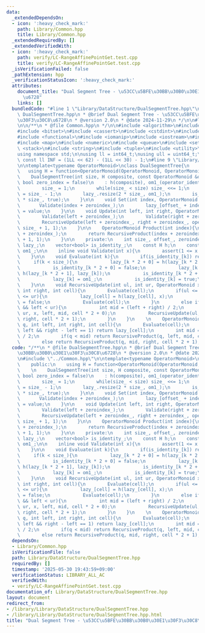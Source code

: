 ```yaml
---
data:
  _extendedDependsOn:
  - icon: ':heavy_check_mark:'
    path: Library/Common.hpp
    title: Library/Common.hpp
  _extendedRequiredBy: []
  _extendedVerifiedWith:
  - icon: ':heavy_check_mark:'
    path: verify/LC-RangeAffinePointGet.test.cpp
    title: verify/LC-RangeAffinePointGet.test.cpp
  _isVerificationFailed: false
  _pathExtension: hpp
  _verificationStatusIcon: ':heavy_check_mark:'
  attributes:
    document_title: "Dual Segment Tree - \u53CC\u5BFE\u30BB\u30B0\u30E1\u30F3\u30C8\
      \u6728"
    links: []
  bundledCode: "#line 1 \"Library/DataStructure/DualSegmentTree.hpp\"\n/**\n * @file\
    \ DualSegmentTree.hpp\n * @brief Dual Segment Tree - \u53CC\u5BFE\u30BB\u30B0\u30E1\
    \u30F3\u30C8\u6728\n * @version 2.0\n * @date 2024-11-29\n */\n\n#line 2 \"Library/Common.hpp\"\
    \n\n/**\n * @file Common.hpp\n */\n\n#include <algorithm>\n#include <array>\n\
    #include <bitset>\n#include <cassert>\n#include <cstdint>\n#include <deque>\n\
    #include <functional>\n#include <iomanip>\n#include <iostream>\n#include <limits>\n\
    #include <map>\n#include <numeric>\n#include <queue>\n#include <set>\n#include\
    \ <stack>\n#include <string>\n#include <tuple>\n#include <utility>\n#include <vector>\n\
    using namespace std;\n\nusing ll = int64_t;\nusing ull = uint64_t;\n\nconstexpr\
    \ const ll INF = (1LL << 62) - (1LL << 30) - 1;\n#line 9 \"Library/DataStructure/DualSegmentTree.hpp\"\
    \n\ntemplate<typename OperatorMonoid>\nclass DualSegmentTree{\n    public:\n \
    \   using H = function<OperatorMonoid(OperatorMonoid, OperatorMonoid)>;\n    \n\
    \    DualSegmentTree(int size, H composite, const OperatorMonoid &operator_identity,\
    \ bool zero_index = false)\n    : h(composite), om1_(operator_identity), zeroindex_(zero_index){\n\
    \        size_ = 1;\n        while(size_ < size) size_ <<= 1;\n        offset_\
    \ = size_ - 1;\n        lazy_.resize(2 * size_, om1_);\n        is_identity_.resize(2\
    \ * size_, true);\n    }\n\n    void Set(int index, OperatorMonoid value){\n \
    \       Validate(index + zeroindex_);\n        lazy_[offset_ + index + zeroindex_]\
    \ = value;\n    }\n\n    void Update(int left, int right, OperatorMonoid operation){\n\
    \        Validate(left + zeroindex_);\n        Validate(right + zeroindex_ - 1);\n\
    \        RecursiveUpdate(left + zeroindex_, right + zeroindex_, operation, 1,\
    \ size_ + 1, 1);\n    }\n\n    OperatorMonoid Product(int index){\n        Validate(index\
    \ + zeroindex_);\n        return RecursiveProduct(index + zeroindex_, 1, size_\
    \ + 1, 1);\n    }\n\n    private:\n    int size_, offset_, zeroindex_;\n    vector<OperatorMonoid>\
    \ lazy_;\n    vector<bool> is_identity_;\n    const H h;\n    const OperatorMonoid\
    \ om1_;\n\n    inline void Validate(int x){\n        assert(1 <= x && x <= size_);\n\
    \    }\n\n    void Evaluate(int k){\n        if(is_identity_[k]) return;\n   \
    \     if(k < size_){\n            lazy_[k * 2 + 0] = h(lazy_[k * 2 + 0], lazy_[k]);\n\
    \            is_identity_[k * 2 + 0] = false;\n            lazy_[k * 2 + 1] =\
    \ h(lazy_[k * 2 + 1], lazy_[k]);\n            is_identity_[k * 2 + 1] = false;\n\
    \            lazy_[k] = om1_;\n            is_identity_[k] = true;\n        }\n\
    \    }\n\n    void RecursiveUpdate(int ul, int ur, OperatorMonoid x, int left,\
    \ int right, int cell){\n        Evaluate(cell);\n        if(ul <= left && right\
    \ <= ur){\n            lazy_[cell] = h(lazy_[cell], x);\n            is_identity_[cell]\
    \ = false;\n            Evaluate(cell);\n        }\n        else if(ul < right\
    \ && left < ur){\n            int mid = (left + right) / 2;\n            RecursiveUpdate(ul,\
    \ ur, x, left, mid, cell * 2 + 0);\n            RecursiveUpdate(ul, ur, x, mid,\
    \ right, cell * 2 + 1);\n        }\n    }\n    \n    OperatorMonoid RecursiveProduct(int\
    \ q, int left, int right, int cell){\n        Evaluate(cell);\n        if(q ==\
    \ left && right - left == 1) return lazy_[cell];\n        int mid = (left + right)\
    \ / 2;\n        if(q < mid) return RecursiveProduct(q, left, mid, cell * 2 + 0);\n\
    \        else return RecursiveProduct(q, mid, right, cell * 2 + 1);\n    }\n};\n"
  code: "/**\n * @file DualSegmentTree.hpp\n * @brief Dual Segment Tree - \u53CC\u5BFE\
    \u30BB\u30B0\u30E1\u30F3\u30C8\u6728\n * @version 2.0\n * @date 2024-11-29\n */\n\
    \n#include \"../Common.hpp\"\n\ntemplate<typename OperatorMonoid>\nclass DualSegmentTree{\n\
    \    public:\n    using H = function<OperatorMonoid(OperatorMonoid, OperatorMonoid)>;\n\
    \    \n    DualSegmentTree(int size, H composite, const OperatorMonoid &operator_identity,\
    \ bool zero_index = false)\n    : h(composite), om1_(operator_identity), zeroindex_(zero_index){\n\
    \        size_ = 1;\n        while(size_ < size) size_ <<= 1;\n        offset_\
    \ = size_ - 1;\n        lazy_.resize(2 * size_, om1_);\n        is_identity_.resize(2\
    \ * size_, true);\n    }\n\n    void Set(int index, OperatorMonoid value){\n \
    \       Validate(index + zeroindex_);\n        lazy_[offset_ + index + zeroindex_]\
    \ = value;\n    }\n\n    void Update(int left, int right, OperatorMonoid operation){\n\
    \        Validate(left + zeroindex_);\n        Validate(right + zeroindex_ - 1);\n\
    \        RecursiveUpdate(left + zeroindex_, right + zeroindex_, operation, 1,\
    \ size_ + 1, 1);\n    }\n\n    OperatorMonoid Product(int index){\n        Validate(index\
    \ + zeroindex_);\n        return RecursiveProduct(index + zeroindex_, 1, size_\
    \ + 1, 1);\n    }\n\n    private:\n    int size_, offset_, zeroindex_;\n    vector<OperatorMonoid>\
    \ lazy_;\n    vector<bool> is_identity_;\n    const H h;\n    const OperatorMonoid\
    \ om1_;\n\n    inline void Validate(int x){\n        assert(1 <= x && x <= size_);\n\
    \    }\n\n    void Evaluate(int k){\n        if(is_identity_[k]) return;\n   \
    \     if(k < size_){\n            lazy_[k * 2 + 0] = h(lazy_[k * 2 + 0], lazy_[k]);\n\
    \            is_identity_[k * 2 + 0] = false;\n            lazy_[k * 2 + 1] =\
    \ h(lazy_[k * 2 + 1], lazy_[k]);\n            is_identity_[k * 2 + 1] = false;\n\
    \            lazy_[k] = om1_;\n            is_identity_[k] = true;\n        }\n\
    \    }\n\n    void RecursiveUpdate(int ul, int ur, OperatorMonoid x, int left,\
    \ int right, int cell){\n        Evaluate(cell);\n        if(ul <= left && right\
    \ <= ur){\n            lazy_[cell] = h(lazy_[cell], x);\n            is_identity_[cell]\
    \ = false;\n            Evaluate(cell);\n        }\n        else if(ul < right\
    \ && left < ur){\n            int mid = (left + right) / 2;\n            RecursiveUpdate(ul,\
    \ ur, x, left, mid, cell * 2 + 0);\n            RecursiveUpdate(ul, ur, x, mid,\
    \ right, cell * 2 + 1);\n        }\n    }\n    \n    OperatorMonoid RecursiveProduct(int\
    \ q, int left, int right, int cell){\n        Evaluate(cell);\n        if(q ==\
    \ left && right - left == 1) return lazy_[cell];\n        int mid = (left + right)\
    \ / 2;\n        if(q < mid) return RecursiveProduct(q, left, mid, cell * 2 + 0);\n\
    \        else return RecursiveProduct(q, mid, right, cell * 2 + 1);\n    }\n};"
  dependsOn:
  - Library/Common.hpp
  isVerificationFile: false
  path: Library/DataStructure/DualSegmentTree.hpp
  requiredBy: []
  timestamp: '2025-05-30 19:43:59+09:00'
  verificationStatus: LIBRARY_ALL_AC
  verifiedWith:
  - verify/LC-RangeAffinePointGet.test.cpp
documentation_of: Library/DataStructure/DualSegmentTree.hpp
layout: document
redirect_from:
- /library/Library/DataStructure/DualSegmentTree.hpp
- /library/Library/DataStructure/DualSegmentTree.hpp.html
title: "Dual Segment Tree - \u53CC\u5BFE\u30BB\u30B0\u30E1\u30F3\u30C8\u6728"
---
```

